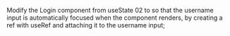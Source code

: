 Modify the Login component from useState 02 to so that the username input is automatically focused when the component renders, by creating a ref with useRef and attaching it to the username input;
